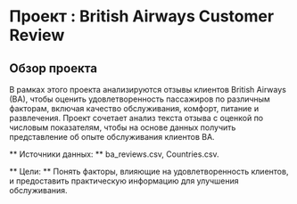 # Проект : British Airways Customer Review

## Обзор проекта

В рамках этого проекта анализируются отзывы клиентов British Airways (BA), чтобы оценить удовлетворенность пассажиров по различным факторам, включая качество обслуживания, комфорт, питание и развлечения. Проект сочетает анализ текста отзыва с оценкой по числовым показателям, чтобы на основе данных получить представление об опыте обслуживания клиентов BA.

** Источники данных: ** ba_reviews.csv, Countries.csv.

** Цели: ** Понять факторы, влияющие на удовлетворенность клиентов, и предоставить практическую информацию для улучшения обслуживания.
